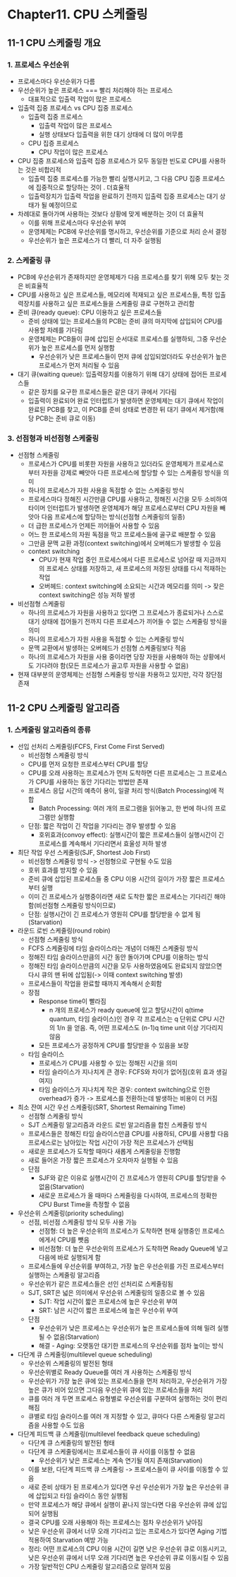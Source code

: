 # Chapter11. CPU 스케줄링

## 11-1 CPU 스케줄링 개요

### 1. 프로세스 우선순위

- 프로세스마다 우선순위가 다름
- 우선순위가 높은 프로세스 === 빨리 처리해야 하는 프로세스
  - 대표적으로 입출력 작업이 많은 프로세스
- 입출력 집중 프로세스 vs CPU 집중 프로세스
  - 입출력 집중 프로세스
    - 입출력 작업이 많은 프로세스
    - 실행 상태보다 입출력을 위한 대기 상태에 더 많이 머무름
  - CPU 집증 프로세스
    - CPU 작업이 많은 프로세스
- CPU 집중 프로세스와 입출력 집중 프로세스가 모두 동일한 빈도로 CPU를 사용하는 것은 비합리적
  - 입출력 집중 프로세스를 가능한 빨리 실행시키고, 그 다음 CPU 집중 프로세스에 집중적으로 할당하는 것이 . 더효율적
  - 입출력장치가 입출력 작업을 완료하기 전까지 입출력 집중 프로세스는 대기 상태가 될 예정이므로
- 차례대로 돌아가며 사용하는 것보다 상황에 맞게 배분하는 것이 더 효율적
  - 이를 위해 프로세스마다 우선순위 부여
  - 운영체제는 PCB에 우선순위를 명시하고, 우선순위를 기준으로 처리 순서 결정
  - 우선순위가 높은 프로세스가 더 빨리, 더 자주 실행됨

### 2. 스케줄링 큐

- PCB에 우선순위가 존재하지만 운영체제가 다음 프로세스를 찾기 위해 모두 찾는 것은 비효율적
- CPU를 사용하고 싶은 프로세스들, 메모리에 적재되고 싶은 프로세스들, 특정 입출력장치를 사용하고 싶은 프로세스들을 스케줄링 큐로 구현하고 관리함
- 준비 큐(ready queue): CPU 이용하고 싶은 프로세스들
  - 준비 상태에 있는 프로세스들의 PCB는 준비 큐의 마지막에 삽입되어 CPU를 사용할 차례를 기다림
  - 운영체제는 PCB들이 큐에 삽입된 순서대로 프로세스를 실행하되, 그중 우선순위가 높은 프로세스를 먼저 실행함
    - 우선순위가 낮은 프로세스들이 먼저 큐에 삽입되었더라도 우선순위가 높은 프로세스가 먼저 처리될 수 있음
- 대기 큐(waiting queue): 입출력장치를 이용하기 위해 대기 상태에 접어든 프로세스들
  - 같은 장치를 요구한 프로세스들은 같은 대기 큐에서 기다림
  - 입출력이 완료되어 완료 인터럽트가 발생하면 운영체제는 대기 큐에서 작업이 완료된 PCB를 찾고, 이 PCB를 준비 상태로 변경한 뒤 대기 큐에서 제거함(해당 PCB는 준비 큐로 이동)

### 3. 선점형과 비선점형 스케줄링

- 선점형 스케줄링
  - 프로세스가 CPU를 비롯한 자원을 사용하고 있더라도 운영체제가 프로세스로부터 자원을 강제로 빼앗아 다른 프로세스에 할당할 수 있는 스케줄링 방식을 의미
  - 하나의 프로세스가 자원 사용을 독점할 수 없는 스케줄링 방식
  - 프로세스마다 정해진 시간만큼 CPU를 사용하고, 정해진 시간을 모두 소비하여 타이머 인터럽트가 발생하면 운영체제가 해당 프로세스로부터 CPU 자원을 빼앗아 다음 프로세스에 할당하는 방식(선점형 스케줄링의 일종)
  - 더 급한 프로세스가 언제든 끼어들어 사용할 수 있음
  - 어느 한 프로세스의 자원 독점을 막고 프로세스들에 골구로 배분할 수 있음
  - 그만큼 문맥 교환 과정(context switching)에서 오버헤드가 발생할 수 있음
  - context switching
    - CPU가 현재 작업 중인 프로세스에서 다른 프로세스로 넘어갈 때 지금까지의 프로세스 상태를 저장하고, 새 프로세스의 저장된 상태를 다시 적재하는 작업
    - 오버헤드: context switching에 소요되는 시간과 메모리를 의미 -> 잦은 context switching은 성능 저하 발생
- 비선점형 스케줄링
  - 하나의 프로세스가 자원을 사용하고 있다면 그 프로세스가 종료되거나 스스로 대기 상태에 접어들기 전까지 다른 프로세스가 끼어들 수 없는 스케줄링 방식을 의미
  - 하나의 프로세스가 자원 사용을 독점할 수 있는 스케줄링 방식
  - 문맥 교환에서 발생하는 오버헤드가 선점형 스케줄링보다 적음
  - 하나의 프로세스가 자원을 사용 중이라면 당장 자원을 사용해야 하는 상황에서도 기다려야 함(모든 프로세스가 골고루 자원을 사용할 수 없음)
- 현재 대부분의 운영체제는 선점형 스케줄링 방식을 차용하고 있지만, 각각 장단점 존재

## 11-2 CPU 스케줄링 알고리즘

### 1. 스케줄링 알고리즘의 종류

- 선입 선처리 스케줄링(FCFS, First Come First Served)
  - 비선점형 스케줄링 방식
  - CPU를 먼저 요청한 프로세스부터 CPU를 할당
  - CPU를 오래 사용하는 프로세스가 먼저 도착하면 다른 프로세스는 그 프로세스가 CPU를 사용하는 동안 기다리는 방법만 존재
  - 프로세스 응답 시간의 예측이 용이, 일괄 처리 방식(Batch Processing)에 적합
    - Batch Processing: 여러 개의 프로그램을 읽어놓고, 한 번에 하나의 프로그램만 실행함
  - 단점: 짧은 작업이 긴 작업을 기다리는 경우 발생할 수 있음
    - 호위효과(convoy effect): 실행시간이 짧은 프로세스들이 실행시간이 긴 프로세스를 계속해서 기다리면서 효울성 저하 발생
- 최단 작업 우선 스케줄링(SJF, Shortest Job First)
  - 비선점형 스케줄링 방식 -> 선점형으로 구현될 수도 있음
  - 호위 효과를 방지할 수 있음
  - 준비 큐에 삽입된 프로세스들 중 CPU 이용 시간의 길이가 가장 짧은 프로세스부터 실행
  - 이미 긴 프로세스가 실행중이라면 새로 도착한 짧은 프로세스는 기다리긴 해야함(비선점형 스케줄링 방식이므로)
  - 단점: 실행시간이 긴 프로세스가 영원히 CPU를 할당받을 수 없게 됨(Starvation)
- 라운드 로빈 스케줄링(round robin)
  - 선점형 스케줄링 방식
  - FCFS 스케줄링에 타임 슬라이스라는 개념이 더해진 스케줄링 방식
  - 정해진 타임 슬라이스만큼의 시간 동안 돌아가며 CPU를 이용하는 방식
  - 정해진 타임 슬라이스만큼의 시간을 모두 사용하였음에도 완료되지 않았으면 다시 큐의 맨 뒤에 삽입됨(-> 이때 context switching 발생)
  - 프로세스들이 작업을 완료할 때까지 계속해서 순회함
  - 장점
    - Response time이 빨라짐
      - n 개의 프로세스가 ready queue에 있고 할당시간이 q(time quantum, 타임 슬라이스)인 경우 각 프로세스는 q 단위로 CPU 시간의 1/n 을 얻음. 즉, 어떤 프로세스도 (n-1)q time unit 이상 기다리지 않음
    - 모든 프로세스가 공정하게 CPU를 할당받을 수 있음을 보장
  - 타임 슬라이스
    - 프로세스가 CPU를 사용할 수 있는 정해진 시간을 의미
    - 타임 슬라이스가 지나치게 큰 경우: FCFS와 차이가 없어짐(호위 효과 생길 여지)
    - 타임 슬라이스가 지나치게 작은 경우: context switching으로 인한 overhead가 증가 -> 프로세스를 전환하는데 발생하는 비용이 더 커짐
- 최소 잔여 시간 우선 스케줄링(SRT, Shortest Remaining Time)
  - 선점형 스케줄링 방식
  - SJT 스케줄링 알고리즘과 라운드 로빈 알고리즘을 합친 스케줄링 방식
  - 프로세스들은 정해진 타임 슬라이스만큼 CPU를 사용하되, CPU를 사용할 다음 프로세스로는 남아있는 작업 시간이 가장 적은 프로세스가 선택됨
  - 새로운 프로세스가 도착할 때마다 새롭게 스케줄링을 진행함
  - 새로 들어온 가장 짧은 프로세스가 오자마자 실행될 수 있음
  - 단점
    - SJF와 같은 이유로 실행시간이 긴 프로세스가 영원히 CPU를 할당받을 수 없음(Starvation)
    - 새로운 프로세스가 올 때마다 스케줄링을 다시하여, 프로세스의 정확한 CPU Burst Time을 측정할 수 없음
- 우선순위 스케줄링(priority scheduling)
  - 선점, 비선점 스케줄링 방식 모두 사용 가능
    - 선점형: 더 높은 우선순위의 프로세스가 도착하면 현재 실행중인 프로세스에게서 CPU를 뺏음
    - 비선점형: 더 높은 우선순위의 프로세스가 도착하면 Ready Queue에 넣고 다음에 바로 실행되게 함
  - 프로세스들에 우선순위를 부여하고, 가장 높은 우선순위를 가진 프로세스부터 실행하는 스케줄링 알고리즘
  - 우선순위가 같은 프로세스들은 선인 선처리로 스케줄링됨
  - SJT, SRT은 넓은 의미에서 우선순위 스케줄링의 일종으로 볼 수 있음
    - SJT: 작업 시간이 짧은 프로세스에 높은 우선순위 부여
    - SRT: 남은 시간이 짧은 프로세스에 높은 우선수위 부여
  - 단점
    - 우선순위가 낮은 프로세스는 우선순위가 높은 프로세스들에 의해 밀려 실행될 수 없음(Starvation)
    - 해결 - Aging: 오랫동안 대기한 프로세스의 우선순위를 점차 높이는 방식
- 다단계 큐 스케줄링(multilevel queue scheduling)
  - 우선순위 스케줄링의 발전된 형태
  - 우선순위별로 Ready Queue를 여러 개 사용하는 스케줄링 방식
  - 우선순위가 가장 높은 큐에 있는 프로세스들을 먼저 처리하고, 우선순위가 가장 높은 큐가 비어 있으면 그다음 우선순위 큐에 있는 프로세스들을 처리
  - 큐를 여러 개 두면 프로세스 유형별로 우선순위를 구분하여 실행하는 것이 편리해짐
  - 큐별로 타임 슬라이스를 여러 개 지정할 수 있고, 큐마다 다른 스케줄링 알고리즘을 사용할 수도 있음
- 다단계 피드백 큐 스케줄링(multilevel feedback queue scheduling)
  - 다단계 큐 스케줄링의 발전된 형태
  - 다단계 큐 스케줄링에서는 프로세스들이 큐 사이를 이동할 수 없음
    - 우선순위가 낮은 프로세스는 계속 연기될 여지 존재(Starvation)
  - 이를 보완, 다단계 피드백 큐 스케줄링 -> 프로세스들이 큐 사이를 이동할 수 있음
  - 새로 준비 상태가 된 프로세스가 있다면 우선 우선순위가 가장 높은 우선순위 큐에 삽입되고 타임 슬라이스 동안 실행됨
  - 만약 프로세스가 해당 큐에서 실행이 끝나지 않는다면 다음 우선순위 큐에 삽입되어 실행됨
  - 결국 CPU를 오래 사용해야 하는 프로세스는 점차 우선순위가 낮아짐
  - 낮은 우선순위 큐에서 너무 오래 기다리고 있는 프로세스가 있다면 Aging 기법 적용하여 Starvation 예방 가능
  - 정리: 어떤 프로세스의 CPU 이용 시간이 길면 낮은 우선순위 큐로 이동시키고, 낮은 우선순위 큐에서 너무 오래 기다리면 높은 우선순위 큐로 이동시킬 수 있음
  - 가장 일반적인 CPU 스케줄링 알고리즘으로 알려져 있음

